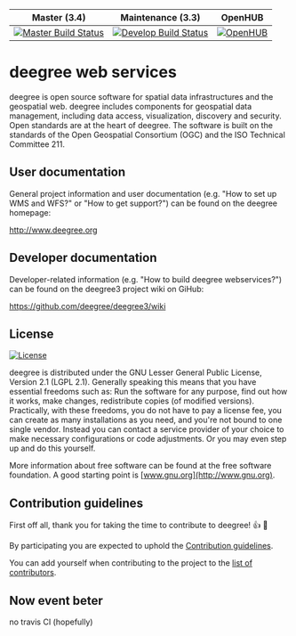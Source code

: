 | Master (3.4) | Maintenance (3.3) | OpenHUB |
| ------------ | ----------------- | ------------- |
| [![Master Build Status](https://travis-ci.org/deegree/deegree3.png?branch=master)](https://travis-ci.org/deegree/deegree3) | [![Develop Build Status](https://travis-ci.org/deegree/deegree3.png?branch=3.3-master)](https://travis-ci.org/deegree/deegree3/branches) | [![OpenHUB](https://www.openhub.net/p/deegree3/widgets/project_thin_badge.gif)](https://www.openhub.net/p/deegree3) |

# deegree web services
deegree is open source software for spatial data infrastructures and the geospatial web. deegree includes components for geospatial data management, including data access, visualization, discovery and security. Open standards are at the heart of deegree. The software is built on the standards of the Open Geospatial Consortium (OGC) and the ISO Technical Committee 211.

## User documentation
General project information and user documentation (e.g. "How to set up WMS and WFS?" or "How to get support?")  can be found on the deegree homepage:

http://www.deegree.org

## Developer documentation
Developer-related information (e.g. "How to build deegree webservices?") can be found on the deegree3 project wiki on GiHub:

https://github.com/deegree/deegree3/wiki

## License

[![License](https://img.shields.io/badge/License-LGPL%20v2.1-blue.svg)](https://www.gnu.org/licenses/lgpl-2.1)

deegree is distributed under the GNU Lesser General Public License, Version 2.1 (LGPL 2.1). Generally speaking this means that you have essential freedoms such as: Run the software for any purpose, find out how it works, make changes, redistribute copies (of modified versions). Practically, with these freedoms, you do not have to pay a license fee, you can create as many installations as you need, and you're not bound to one single vendor. Instead you can contact a service provider of your choice to make necessary configurations or code adjustments. Or you may even step up and do this yourself.

More information about free software can be found at the free software foundation. A good starting point is [www.gnu.org](http://www.gnu.org).

## Contribution guidelines

First off all, thank you for taking the time to contribute to deegree! :+1: :tada:

By participating you are expected to uphold the [Contribution guidelines](CONTRIB.md).

You can add yourself when contributing to the project to the [list of contributors](CONTRIBUTORS.md).

## Now event beter
no travis CI (hopefully)
